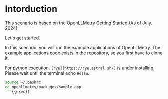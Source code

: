 # Intorduction

This scenario is based on the [OpenLLMetry Getting Started](https://github.com/traceloop/openllmetry?tab=readme-ov-file#-getting-started).(As of July. 2024)

Let's get started.

In this scenario, you will run the example applications of OpenLLMetry.
The example applications code exists in [the repository](https://github.com/traceloop/openllmetry/tree/main/packages/sample-app), so you first have to clone it.

For python execution, `[rye](https://rye.astral.sh/)` is under installing.
Please wait until the terminal echo `Hello`.

```bash
source ~/.bashrc
cd openllmetry/packages/sample-app
```{{exec}}
